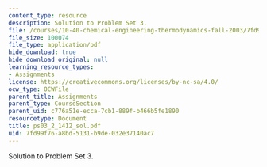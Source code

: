 ```yaml
---
content_type: resource
description: Solution to Problem Set 3.
file: /courses/10-40-chemical-engineering-thermodynamics-fall-2003/7fd99f76a8bd5131b9de032e37140ac7_ps03_2_1412_sol.pdf
file_size: 100074
file_type: application/pdf
hide_download: true
hide_download_original: null
learning_resource_types:
- Assignments
license: https://creativecommons.org/licenses/by-nc-sa/4.0/
ocw_type: OCWFile
parent_title: Assignments
parent_type: CourseSection
parent_uid: c776a51e-ecca-7cb1-889f-b466b5fe1890
resourcetype: Document
title: ps03_2_1412_sol.pdf
uid: 7fd99f76-a8bd-5131-b9de-032e37140ac7
---
```

Solution to Problem Set 3.